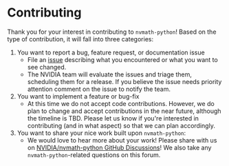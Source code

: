 # Contributing

Thank you for your interest in contributing to `nvmath-python`! Based on the type of contribution, it will fall into three categories:

1. You want to report a bug, feature request, or documentation issue
    - File an [issue](https://github.com/NVIDIA/nvmath-python/issues)
    describing what you encountered or what you want to see changed.
    - The NVIDIA team will evaluate the issues and triage them, scheduling
    them for a release. If you believe the issue needs priority attention
    comment on the issue to notify the team.
2. You want to implement a feature or bug-fix
    - At this time we do not accept code contributions. However, we do plan to
    change and accept contributions in the near future, although the timeline
    is TBD. Please let us know if you're interested in contributing (and in what
    aspect) so that we can plan accordingly.
3. You want to share your nice work built upon `nvmath-python`:
    - We would love to hear more about your work! Please share with us on [NVIDIA/nvmath-python GitHub Discussions](https://github.com/NVIDIA/nvmath-python/discussions)!
    We also take any `nvmath-python`-related questions on this forum.
